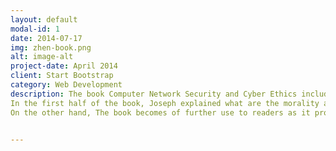 ```yaml
---
layout: default
modal-id: 1
date: 2014-07-17
img: zhen-book.png
alt: image-alt
project-date: April 2014
client: Start Bootstrap
category: Web Development
description: The book Computer Network Security and Cyber Ethics included 2 main topics, cyber ethics and network security.  This book aim for public awareness of the magnitude of cyber security and cyber crimes, the weakness and loopholes inherent in the cyberspace infrastructure and the ways to protect ourselves and society. Joseph claimed that we must have more debate on the need for a strong ethical framework as a way to safeguard cyberspace.
In the first half of the book, Joseph explained what are the morality and ethics and then related them to computer network, after this he talks about the computer network attacks and the role of computer users to protect themselves. In the second half of this book, Joseph mainly talks about the security issue, in terms of different aspects in IT, included mobile systems and cloud, not only the computer network.
On the other hand, The book becomes of further use to readers as it provided the points of what should readers know after reading the materials before each chapters, this is very helpful for the users to highly understand the contents of this book.  


---
```

